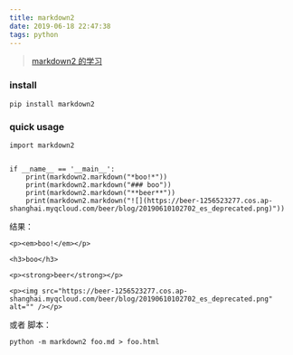 ```yaml
---
title: markdown2
date: 2019-06-18 22:47:38
tags: python
---
```



> [markdown2 的学习](https://github.com/trentm/python-markdown2)


### install

```
pip install markdown2
```

### quick usage

```
import markdown2


if __name__ == '__main__':
    print(markdown2.markdown("*boo!*"))
    print(markdown2.markdown("### boo"))
    print(markdown2.markdown("**beer**"))
    print(markdown2.markdown("![](https://beer-1256523277.cos.ap-shanghai.myqcloud.com/beer/blog/20190610102702_es_deprecated.png)"))
```
结果：

```
<p><em>boo!</em></p>

<h3>boo</h3>

<p><strong>beer</strong></p>

<p><img src="https://beer-1256523277.cos.ap-shanghai.myqcloud.com/beer/blog/20190610102702_es_deprecated.png" alt="" /></p>
```

或者 脚本：

```
python -m markdown2 foo.md > foo.html
```